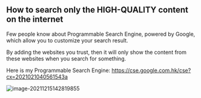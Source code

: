 ## How to search only the HIGH-QUALITY content on the internet



Few people know about Programmable Search Engine, powered by Google, which allow you to customize your search result.

By adding the websites you trust, then it will only show the content from these websites when you search for something.



Here is my Programmable Search Engine: https://cse.google.com.hk/cse?cx=2021021040561543a

![image-20211215142819855](C:\Users\wzy\AppData\Roaming\Typora\typora-user-images\image-20211215142819855.png)



